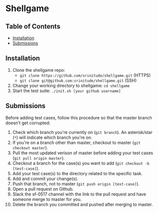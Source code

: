 # Shellgame

## Table of Contents
* [Installation](#installation)
* [Submissions](#submissions)

## Installation
1. Clone the shellgame repo:
   - `git clone https://github.com/srinitude/shellgame.git` (HTTPS)
   - `git clone git@github.com:srinitude/shellgame.git` (SSH)
2. Change your working directory to shellgame: `cd shellgame`
3. Start the test suite: `./init.sh [your github username]`

## Submissions
Before adding test cases, follow this procedure so that the master branch doesn't get corrupted:
1. Check which branch you're currently on (`git branch`). An asterisk/star (`*`) will indicate which branch you're on.
2. If you're on a branch other than master, checkout to master (`git checkout master`).
3. Pull the most updated verison of master before adding your test cases (`git pull origin master`).
4. Checkout a branch for the case(s) you want to add (`git checkout -b [test-case]`).
5. Add your test case(s) to the directory related to the specific task.
6. Add and commit your change(s).
7. Push that branch, not to master (`git push origin [test-case]`).
8. Open a pull request on Github.
9. Slack the sf-0517 channel with the link to the pull request and have someone merge to master for you.
10. Delete the branch you committed and pushed after merging to master.